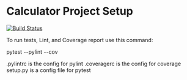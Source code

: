 # Calculator Project Setup
[![Build Status](https://app.travis-ci.com/aps358/my_calc.svg?branch=part3-Calculator_With_History)](https://app.travis-ci.com/github/aps358/my_calc)

To run tests, Lint, and Coverage report use this command:

pytest  --pylint --cov

.pylintrc is the config for pylint
.coveragerc is the config for coverage
setup.py is a config file for pytest
